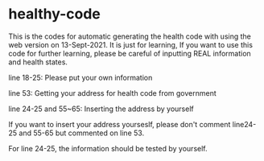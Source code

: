 # healthy-code
This is the codes for automatic generating the health code with using the web version on 13-Sept-2021. It is just for learning, If you want to use this code for further learning, please be careful of inputting REAL information and health states.

line 18-25: Please put your own information

line 53: Getting your address for health code from government

line 24-25 and 55~65: Inserting the address by yourself

If you want to insert your address yourseslf, please don't comment line24-25 and 55-65 but commented on line 53.

For line 24-25, the information should be tested by yourself.
